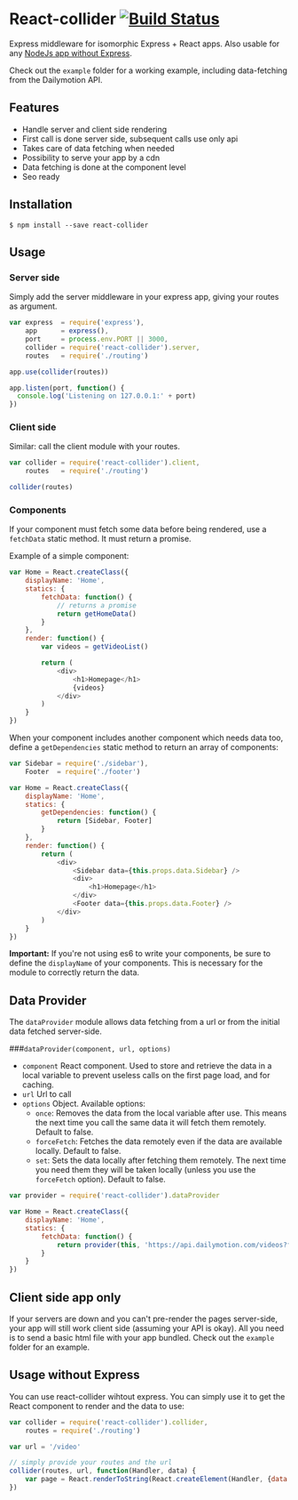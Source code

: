 # React-collider [![Build Status](https://secure.travis-ci.org/dailymotion/react-collider.png)](http://travis-ci.org/dailymotion/react-collider)

Express middleware for isomorphic Express + React apps. Also usable for any [NodeJs app without Express](https://github.com/dailymotion/react-collider#usage-without-express).

Check out the `example` folder for a working example, including data-fetching from the Dailymotion API.

## Features

- Handle server and client side rendering
- First call is done server side, subsequent calls use only api
- Takes care of data fetching when needed
- Possibility to serve your app by a cdn
- Data fetching is done at the component level
- Seo ready

## Installation

    $ npm install --save react-collider

## Usage

### Server side

Simply add the server middleware in your express app, giving your routes as argument.

```javascript
var express  = require('express'),
    app      = express(),
    port     = process.env.PORT || 3000,
    collider = require('react-collider').server,
    routes   = require('./routing')

app.use(collider(routes))

app.listen(port, function() {
  console.log('Listening on 127.0.0.1:' + port)
})
```

### Client side

Similar: call the client module with your routes.

```javascript
var collider = require('react-collider').client,
    routes   = require('./routing')

collider(routes)
```

### Components

If your component must fetch some data before being rendered, use a `fetchData` static method. It must return a promise.

Example of a simple component:

```javascript
var Home = React.createClass({
    displayName: 'Home',
    statics: {
        fetchData: function() {
            // returns a promise
            return getHomeData()
        }
    },
    render: function() {
        var videos = getVideoList()

        return (
            <div>
                <h1>Homepage</h1>
                {videos}
            </div>
        )
    }
})
```

When your component includes another component which needs data too, define a `getDependencies` static method to return an array of components:

```javascript
var Sidebar = require('./sidebar'),
    Footer  = require('./footer')

var Home = React.createClass({
    displayName: 'Home',
    statics: {
        getDependencies: function() {
            return [Sidebar, Footer]
        }
    },
    render: function() {
        return (
            <div>
                <Sidebar data={this.props.data.Sidebar} />
                <div>
                    <h1>Homepage</h1>
                </div>
                <Footer data={this.props.data.Footer} />
            </div>
        )
    }
})
```

**Important:** If you're not using es6 to write your components, be sure to define the `displayName` of your components. This is necessary for the module to correctly return the data.

## Data Provider

The `dataProvider` module allows data fetching from a url or from the initial data fetched server-side.

###`dataProvider(component, url, options)`

- `component` React component. Used to store and retrieve the data in a local variable to prevent useless calls on the first page load, and for caching.
- `url` Url to call
- `options` Object. Available options:
    - `once`: Removes the data from the local variable after use. This means the next time you call the same data it will fetch them remotely. Default to false.
    - `forceFetch`: Fetches the data remotely even if the data are available locally. Default to false.
    - `set`: Sets the data locally after fetching them remotely. The next time you need them they will be taken locally (unless you use the `forceFetch` option). Default to false.

```javascript
var provider = require('react-collider').dataProvider

var Home = React.createClass({
    displayName: 'Home',
    statics: {
        fetchData: function() {
            return provider(this, 'https://api.dailymotion.com/videos?fields=id,title', {once: true})
        }
    }
})
```

## Client side app only

If your servers are down and you can't pre-render the pages server-side, your app will still work client side (assuming your API is okay). All you need is to send a basic html file with your app bundled. Check out the `example` folder for an example.

## Usage without Express

You can use react-collider wihtout express. You can simply use it to get the React component to render and the data to use:

```javascript
var collider = require('react-collider').collider,
    routes = require('./routing')

var url = '/video'

// simply provide your routes and the url
collider(routes, url, function(Handler, data) {
    var page = React.renderToString(React.createElement(Handler, {data: data}))
})
```
